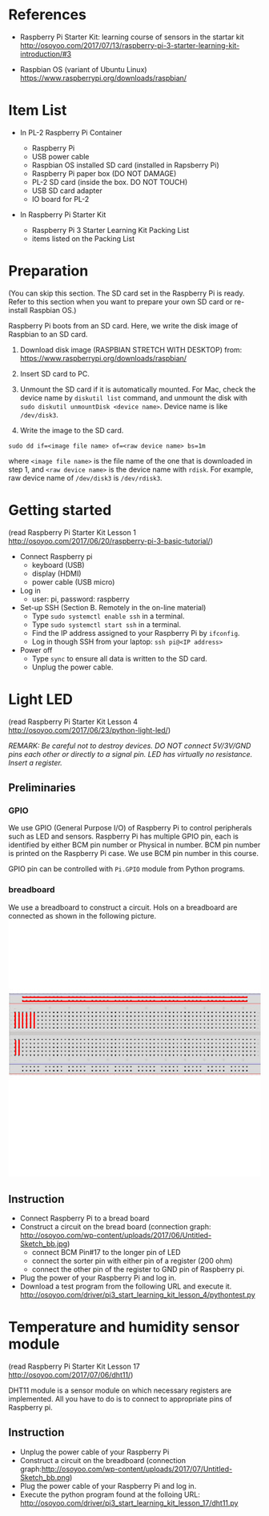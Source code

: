 # References

* Raspberry Pi Starter Kit: learning course of sensors in the startar kit http://osoyoo.com/2017/07/13/raspberry-pi-3-starter-learning-kit-introduction/#3

* Raspbian OS (variant of Ubuntu Linux)
https://www.raspberrypi.org/downloads/raspbian/

# Item List

* In PL-2 Raspberry Pi Container
  * Raspberry Pi
  * USB power cable
  * Raspbian OS installed SD card (installed in Rapsberry Pi)
  * Raspberry Pi paper box (DO NOT DAMAGE)
  * PL-2 SD card (inside the box. DO NOT TOUCH)
  * USB SD card adapter
  * IO board for PL-2

* In Raspberry Pi Starter Kit
  * Raspberry Pi 3 Starter Learning Kit Packing List
  * items listed on the Packing List

# Preparation
(You can skip this section. The SD card set in the Raspberry Pi is ready. Refer to this section when you want to prepare your own SD card or re-install Raspbian OS.)

Raspberry Pi boots from an SD card. Here, we write the disk image of Raspbian to an SD card.

1. Download disk image (RASPBIAN STRETCH WITH DESKTOP) from: https://www.raspberrypi.org/downloads/raspbian/

2. Insert SD card to PC.

3. Unmount the SD card if it is automatically mounted.  For Mac, check the device name by ``diskutil list`` command, and unmount the disk with ``sudo diskutil unmountDisk <device name>``. Device name is like ``/dev/disk3``.

4. Write the image to the SD card.
```
sudo dd if=<image file name> of=<raw device name> bs=1m
```
where ``<image file name>`` is the file name of the one that is downloaded in step 1, and ``<raw device name>`` is the device name with ``rdisk``.  For example, raw device name of ``/dev/disk3`` is ``/dev/rdisk3``.


# Getting started

(read Raspberry Pi Starter Kit Lesson 1
  http://osoyoo.com/2017/06/20/raspberry-pi-3-basic-tutorial/)

* Connect Raspberry pi
  * keyboard (USB)
  * display (HDMI)
  * power cable (USB micro)
* Log in
  * user: pi, password: raspberry
* Set-up SSH (Section B. Remotely in the on-line material)
  * Type `sudo systemctl enable ssh` in a terminal.
  * Type `sudo systemctl start ssh` in a terminal.
  * Find the IP address assigned to your Raspberry Pi by `ifconfig`.
  * Log in though SSH from your laptop: `ssh pi@<IP address>`
* Power off
  * Type `sync` to ensure all data is written to the SD card.
  * Unplug the power cable.

# Light LED

(read Raspberry Pi Starter Kit Lesson 4 http://osoyoo.com/2017/06/23/python-light-led/)

*REMARK: Be careful not to destroy devices.  DO NOT connect 5V/3V/GND pins each other or directly to a signal pin.   LED has virtually no resistance.  Insert a register.*

## Preliminaries

### GPIO

We use GPIO (General Purpose I/O) of Raspberry Pi to control peripherals such as LED and sensors.  Raspberry Pi has multiple GPIO pin, each is identified by either BCM pin number or Physical in number.  BCM pin number is printed on the Raspberry Pi case. We use BCM pin number in this course.

GPIO pin can be controlled with `Pi.GPIO` module from Python programs.

### breadboard

We use a breadboard to construct a circuit.  Hols on a breadboard are connected as shown in the following picture.
<img src="BREADBOARD.png">

## Instruction

* Connect Raspberry Pi to a bread board
* Construct a circuit on the bread board (connection graph:
http://osoyoo.com/wp-content/uploads/2017/06/Untitled-Sketch_bb.jpg)
  * connect BCM Pin#17 to the longer pin of LED
  * connect the sorter pin with either pin of a register (200 ohm)
  * connect the other pin of the register to GND pin of Raspberry pi.
* Plug the power of your Raspberry Pi and log in.
* Download a test program from the following URL and execute it.
 http://osoyoo.com/driver/pi3_start_learning_kit_lesson_4/pythontest.py

# Temperature and humidity sensor module

(read Raspberry Pi Starter Kit Lesson 17 http://osoyoo.com/2017/07/06/dht11/)

DHT11 module is a sensor module on which necessary registers are implemented.  All you have to do is to connect to appropriate pins of  Raspberry pi.

## Instruction

* Unplug the power cable of your Raspberry Pi
* Construct a circuit on the breadboard (connection graph:http://osoyoo.com/wp-content/uploads/2017/07/Untitled-Sketch_bb.png)
* Plug the power cable of your Raspberry Pi and log in.
* Execute the python program found at the folloing URL: http://osoyoo.com/driver/pi3_start_learning_kit_lesson_17/dht11.py
